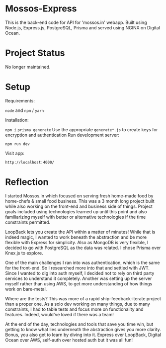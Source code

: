 # Mossos-Express

This is the back-end code for API for 'mossos.in' webapp. 
Built using Node.js, Express.js, PostgreSQL, Prisma and served using NGINX on Digital Ocean.

# Project Status
No longer maintained.

# Setup

Requirements:

`node` and `npm` / `yarn`

Installation:

`npm i`
`prisma generate`
Use the appropriate `generate*.js` to create keys for encryption and authentication
Run development server:

`npm run dev`

Visit app:

`http://localhost:4000/`

# Reflection

I started Mossos.in which focused on serving fresh home-made food by home-chefs & small food business. This was a 3 month long project built while also working on the front-end and business side of things. Project goals included using technologies learned up until this point and also familiarizing myself with better or alternative technologies if the time constraints permitted.

LoopBack lets you create the API within a matter of minutes! While that is indeed magic, I wanted to work beneath the abstraction and be more flexible with Express for simplicity. Also as MongoDB is very flexible, I decided to go with PostgreSQL as the data was related. I chose Prisma over Knex.js to explore.

One of the main challenges I ran into was authentication, which is the same for the front-end. So I researched more into that and settled with JWT. Since I wanted to dig into auth myself, I decided not to rely on third party services to understand it completely. Another was setting up the server myself rather than using AWS, to get more understanding of how things work on bare-metal.

Where are the tests? This was more of a rapid ship-feedback-iterate project than a proper one. As a solo dev working on many things, due to many constraints, I had to table tests and focus more on functionality and features. Indeed, would've loved if there was a team!

At the end of the day, technologies and tools that save you time win, but getting to know what lies underneath the abstraction gives you more clarity. Bonus, you also get to learn by diving into it. Express over LoopBack, Digital Ocean over AWS, self-auth over hosted auth but it was all fun!
